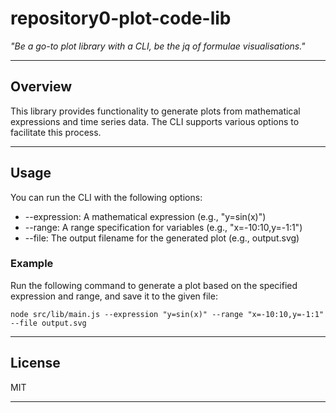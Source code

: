 # repository0-plot-code-lib

_"Be a go-to plot library with a CLI, be the jq of formulae visualisations."_

---

## Overview

This library provides functionality to generate plots from mathematical expressions and time series data. The CLI supports various options to facilitate this process.

---

## Usage

You can run the CLI with the following options:

- --expression: A mathematical expression (e.g., "y=sin(x)")
- --range: A range specification for variables (e.g., "x=-10:10,y=-1:1")
- --file: The output filename for the generated plot (e.g., output.svg)

### Example

Run the following command to generate a plot based on the specified expression and range, and save it to the given file:

    node src/lib/main.js --expression "y=sin(x)" --range "x=-10:10,y=-1:1" --file output.svg

---

## License

MIT

---
